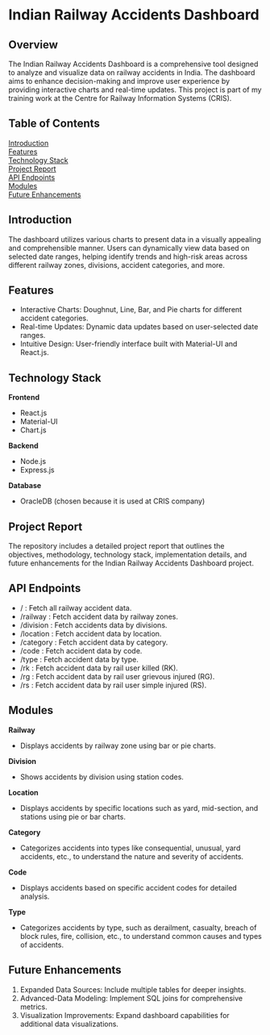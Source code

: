 # Indian Railway Accidents Dashboard  
## Overview  
The Indian Railway Accidents Dashboard is a comprehensive tool designed to analyze and visualize data on railway accidents in India. The dashboard aims to enhance decision-making and improve user experience by providing interactive charts and real-time updates. This project is part of my training work at the Centre for Railway Information Systems (CRIS).

## Table of Contents  
[Introduction](#introduction)  
[Features](#features)    
[Technology Stack](#technology-stack)  
[Project Report](#project-report)  
[API Endpoints](#api-endpoints)  
[Modules](#modules)  
[Future Enhancements](#future-enhancements)  

## Introduction  
The dashboard utilizes various charts to present data in a visually appealing and comprehensible manner. Users can dynamically view data based on selected date ranges, helping identify trends and high-risk areas across different railway zones, divisions, accident categories, and more.  

## Features  
* Interactive Charts: Doughnut, Line, Bar, and Pie charts for different accident categories.  
* Real-time Updates: Dynamic data updates based on user-selected date ranges.  
* Intuitive Design: User-friendly interface built with Material-UI and React.js.  

## Technology Stack  
**Frontend**  
* React.js  
* Material-UI  
* Chart.js
  
**Backend**  
* Node.js  
* Express.js
   
**Database**  
* OracleDB (chosen because it is used at CRIS company)    

## Project Report  
The repository includes a detailed project report that outlines the objectives, methodology, technology stack, implementation details, and future enhancements for the Indian Railway Accidents Dashboard project.   

## API Endpoints    
* / : Fetch all railway accident data.  
* /railway : Fetch accident data by railway zones.  
* /division : Fetch accidents data by divisions.  
* /location : Fetch accident data by location.  
* /category : Fetch accident data by category.  
* /code : Fetch accident data by code.  
* /type : Fetch accident data by type.  
* /rk : Fetch accident data by rail user killed (RK).  
* /rg : Fetch accident data by rail user grievous injured (RG).  
* /rs : Fetch accident data by rail user simple injured (RS).  

## Modules  
**Railway**  
* Displays accidents by railway zone using bar or pie charts.  
  
**Division**    
* Shows accidents by division using station codes.
    
**Location**  
* Displays accidents by specific locations such as yard, mid-section, and stations using pie or bar charts.
  
**Category**  
* Categorizes accidents into types like consequential, unusual, yard accidents, etc., to understand the nature and severity of accidents.
   
**Code**  
* Displays accidents based on specific accident codes for detailed analysis.
  
**Type**  
* Categorizes accidents by type, such as derailment, casualty, breach of block rules, fire, collision, etc., to understand common causes and types of accidents.  

## Future Enhancements  
1. Expanded Data Sources: Include multiple tables for deeper insights.    
2. Advanced-Data Modeling: Implement SQL joins for comprehensive metrics.  
3. Visualization Improvements: Expand dashboard capabilities for additional data visualizations.  
